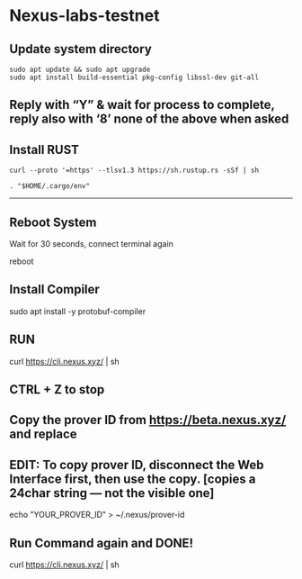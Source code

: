 # Nexus-labs-testnet

Update system directory
-----------------------


```
sudo apt update && sudo apt upgrade
sudo apt install build-essential pkg-config libssl-dev git-all
```


Reply with “Y” & wait for process to complete, reply also with ‘8’ none of the above when asked
-----------------------------------------------------------------------------------------------




Install RUST
------------

```
curl --proto '=https' --tlsv1.3 https://sh.rustup.rs -sSf | sh
```
```
. "$HOME/.cargo/env"
```
------------------------------------------------------------------------------





Reboot System
--------------

Wait for 30 seconds, connect terminal again

reboot





Install Compiler
-------------------------------

sudo apt install -y protobuf-compiler





RUN
----------

curl https://cli.nexus.xyz/ | sh





CTRL + Z to stop
---------------------





Copy the prover ID from https://beta.nexus.xyz/ and replace
-----------------------------------------------------------





EDIT: To copy prover ID, disconnect the Web Interface first, then use the copy. [copies a 24char string — not the visible one]
--------------------------------------------------------------------------------------------------------------------------------

echo "YOUR_PROVER_ID" > ~/.nexus/prover-id





Run Command again and DONE!
----------------------------

curl https://cli.nexus.xyz/ | sh
